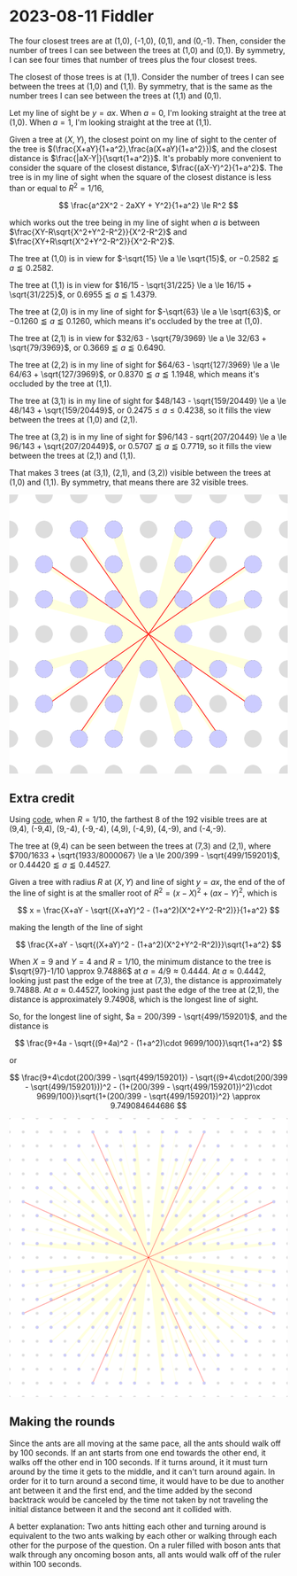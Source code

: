 2023-08-11 Fiddler
==================
The four closest trees are at (1,0), (-1,0), (0,1), and (0,-1).  Then,
consider the number of trees I can see between the trees at (1,0) and (0,1).
By symmetry, I can see four times that number of trees plus the four closest
trees.

The closest of those trees is at (1,1).  Consider the number of trees I can
see between the trees at (1,0) and (1,1).  By symmetry, that is the same as
the number trees I can see between the trees at (1,1) and (0,1).

Let my line of sight be $y = ax$.  When $a = 0$, I'm looking straight at
the tree at (1,0).  When $a = 1$, I'm looking straight at the tree at
(1,1).

Given a tree at $(X,Y)$, the closest point on my line of sight to the center
of the tree is $(\frac{X+aY}{1+a^2},\frac{a(X+aY){1+a^2}})$, and the
closest distance is $\frac{|aX-Y|}{\sqrt{1+a^2}}$.  It's probably more
convenient to consider the square of the closest distance,
$\frac{(aX-Y)^2}{1+a^2}$.  The tree is in my line of sight when the
square of the closest distance is less than or equal to $R^2 = 1/16$,

$$ \frac{a^2X^2 - 2aXY + Y^2}{1+a^2} \le R^2 $$

which works out the tree being in my line of sight when $a$ is between
$\frac{XY-R\sqrt{X^2+Y^2-R^2}}{X^2-R^2}$ and
$\frac{XY+R\sqrt{X^2+Y^2-R^2}}{X^2-R^2}$.

The tree at (1,0) is in view for $-\sqrt{15} \le a \le \sqrt{15}$, or
$-0.2582 \lessapprox a \lessapprox 0.2582$.

The tree at (1,1) is in view for
$16/15 - \sqrt{31/225} \le a \le 16/15 + \sqrt{31/225}$, or
$0.6955 \lessapprox a \lessapprox 1.4379$.

The tree at (2,0) is in my line of sight for $-\sqrt{63} \le a \le \sqrt{63}$,
or $-0.1260 \lessapprox a \lessapprox 0.1260$, which means it's occluded by
the tree at (1,0).

The tree at (2,1) is in view for
$32/63 - \sqrt{79/3969} \le a \le 32/63 + \sqrt{79/3969}$, or
$0.3669 \lessapprox a \lessapprox 0.6490$.

The tree at (2,2) is in my line of sight for
$64/63 - \sqrt{127/3969} \le a \le 64/63 + \sqrt{127/3969}$, or
$0.8370 \lessapprox a \lessapprox 1.1948$, which means it's occluded by
the tree at (1,1).

The tree at (3,1) is in my line of sight for
$48/143 - \sqrt{159/20449} \le a \le 48/143 + \sqrt{159/20449}$, or
$0.2475 \le a \le 0.4238$, so it fills the view between the trees at
(1,0) and (2,1).

The tree at (3,2) is in my line of sight for
$96/143 - sqrt{207/20449} \le a \le 96/143 + \sqrt{207/20449}$, or
$0.5707 \lessapprox a \lessapprox 0.7719$, so it fills the view between
the trees at (2,1) and (1,1).

That makes 3 trees (at (3,1), (2,1), and (3,2)) visible between the trees
at (1,0) and (1,1).  By symmetry, that means there are 32 visible trees.

![Visualization](20230811.svg)

Extra credit
------------
Using [code](20230811.hs), when $R = 1/10$, the farthest 8 of the 192 visible
trees are at (9,4), (-9,4), (9,-4), (-9,-4), (4,9), (-4,9), (4,-9), and
(-4,-9).

The tree at (9,4) can be seen between the trees at (7,3) and (2,1), where
$700/1633 + \sqrt{1933/8000067} \le a \le 200/399 - \sqrt{499/159201}$, or
$0.44420 \lessapprox a \lessapprox 0.44527$.

Given a tree with radius $R$ at $(X,Y)$ and line of sight $y = ax$, the
end of the of the line of sight is at the smaller root of
$R^2 = (x-X)^2 + (ax - Y)^2$, which is

$$ x = \frac{X+aY - \sqrt{(X+aY)^2 - (1+a^2)(X^2+Y^2-R^2)}}{1+a^2} $$

making the length of the line of sight

$$ \frac{X+aY - \sqrt{(X+aY)^2 - (1+a^2)(X^2+Y^2-R^2)}}\sqrt{1+a^2} $$

When $X = 9$ and $Y = 4$ and $R = 1/10$, the minimum distance to the tree is
$\sqrt{97}-1/10 \approx 9.74886$ at $a = 4/9 \approx 0.4444$.
At $a \approx 0.4442$, looking just past the edge of the tree at (7,3),
the distance is approximately 9.74888.
At $a \approx 0.44527$, looking just past the edge of the tree at (2,1),
the distance is approximately 9.74908, which is the longest line of sight.

So, for the longest line of sight, $a = 200/399 - \sqrt{499/159201}$, and
the distance is

$$ \frac{9+4a - \sqrt{(9+4a)^2 - (1+a^2)\cdot 9699/100}}\sqrt{1+a^2} $$

or

$$ \frac{9+4\cdot(200/399 - \sqrt{499/159201}) - \sqrt{(9+4\cdot(200/399 - \sqrt{499/159201}))^2 - (1+(200/399 - \sqrt{499/159201})^2)\cdot 9699/100}}\sqrt{1+(200/399 - \sqrt{499/159201})^2} \approx 9.749084644686 $$

![Visualization](20230811ec.svg)

Making the rounds
-----------------
Since the ants are all moving at the same pace, all the ants should walk off
by 100 seconds.  If an ant starts from one end towards the other end, it
walks off the other end in 100 seconds.  If it turns around, it it must turn
around by the time it gets to the middle, and it can't turn around again.
In order for it to turn around a second time, it would have to be due to
another ant between it and the first end, and the time added by the second
backtrack would be canceled by the time not taken by not traveling the initial
distance between it and the second ant it collided with.

A better explanation: Two ants hitting each other and turning around is
equivalent to the two ants walking by each other or walking through each
other for the purpose of the question.  On a ruler filled with boson ants
that walk through any oncoming boson ants, all ants would walk off of the
ruler within 100 seconds.

